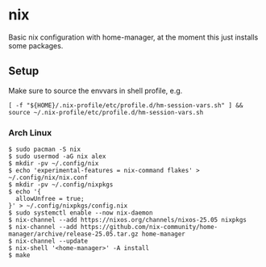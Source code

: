 # nix

Basic nix configuration with home-manager, at the moment this just installs some packages.

## Setup

Make sure to source the envvars in shell profile, e.g.

```
[ -f "${HOME}/.nix-profile/etc/profile.d/hm-session-vars.sh" ] && source ~/.nix-profile/etc/profile.d/hm-session-vars.sh
```

### Arch Linux

```console
$ sudo pacman -S nix
$ sudo usermod -aG nix alex
$ mkdir -pv ~/.config/nix
$ echo 'experimental-features = nix-command flakes' > ~/.config/nix/nix.conf
$ mkdir -pv ~/.config/nixpkgs
$ echo '{
  allowUnfree = true;
}' > ~/.config/nixpkgs/config.nix
$ sudo systemctl enable --now nix-daemon
$ nix-channel --add https://nixos.org/channels/nixos-25.05 nixpkgs
$ nix-channel --add https://github.com/nix-community/home-manager/archive/release-25.05.tar.gz home-manager
$ nix-channel --update
$ nix-shell '<home-manager>' -A install
$ make
```
